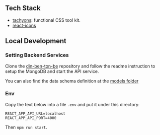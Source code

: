 ## Tech Stack 

- [tachyons](http://tachyons.io/): functional CSS tool kit.
- [react-icons](https://github.com/react-icons/react-icons)

## Local Development 

### Setting Backend Services

Clone the [din-ben-ton-be](https://github.com/Chiuweiyu/IMDB_mid/tree/main/backend) repository 
and follow the readme instruction to setup the MongoDB and start the API service. 

You can also find the data schema definition at the [models folder](https://github.com/Chiuweiyu/IMDB_mid/tree/main/backend/models)

### Env

Copy the text below into a file `.env` and put it under this directory:

```
REACT_APP_API_URL=localhost
REACT_APP_API_PORT=4000
```

Then `npm run start`. 
